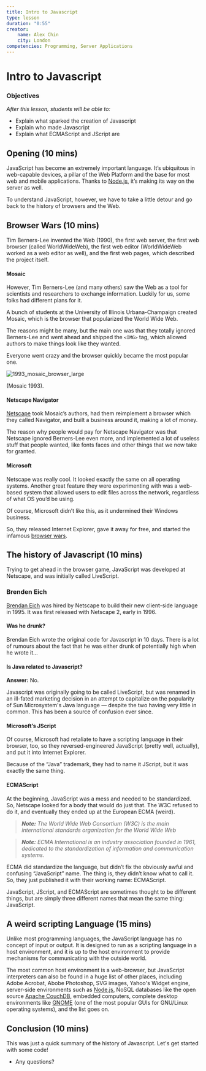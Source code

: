 ```yaml
---
title: Intro to Javascript
type: lesson
duration: "0:55"
creator:
    name: Alex Chin
    city: London
competencies: Programming, Server Applications
---
```


# Intro to Javascript

### Objectives
*After this lesson, students will be able to:*

- Explain what sparked the creation of Javascript
- Explain who made Javascript
- Explain what ECMAScript and JScript are

## Opening (10 mins)

JavaScript has become an extremely important language. It’s ubiquitous in web-capable devices, a pillar of the Web Platform and the base for most web and mobile applications. Thanks to [Node.js](https://nodejs.org/), it’s making its way on the server as well.

To understand JavaScript, however, we have to take a little detour and go back to the history of browsers and the Web.

## Browser Wars (10 mins)

Tim Berners-Lee invented the Web (1990), the first web server, the first web browser (called WorldWideWeb), the first web editor (WorldWideWeb worked as a web editor as well), and the first web pages, which described the project itself.

#### Mosaic

However, Tim Berners-Lee (and many others) saw the Web as a tool for scientists and researchers to exchange information. Luckily for us, some folks had different plans for it.

A bunch of students at the University of Illinois Urbana-Champaign created Mosaic, which is the browser that popularized the World Wide Web.

The reasons might be many, but the main one was that they totally ignored Berners-Lee and went ahead and shipped the `<IMG>` tag, which allowed authors to make things look like they wanted.

Everyone went crazy and the browser quickly became the most popular one.

![1993_mosaic_browser_large](https://cloud.githubusercontent.com/assets/40461/8239877/a153716a-15f6-11e5-9760-5d02cb984a2e.jpg)

(Mosaic 1993).

#### Netscape Navigator

[Netscape](https://en.wikipedia.org/wiki/Netscape) took Mosaic’s authors, had them reimplement a browser which they called Navigator, and built a business around it, making a lot of money.

The reason why people would pay for Netscape Navigator was that Netscape ignored Berners-Lee even more, and implemented a lot of useless stuff that people wanted, like fonts faces and other things that we now take for granted.

#### Microsoft

Netscape was really cool. It looked exactly the same on all operating systems. Another great feature they were experimenting with was a web-based system that allowed users to edit files across the network, regardless of what OS you’d be using.

Of course, Microsoft didn’t like this, as it undermined their Windows business.

So, they released Internet Explorer, gave it away for free, and started the infamous [browser wars](https://en.wikipedia.org/wiki/Browser_wars).

## The history of Javascript (10 mins)

Trying to get ahead in the browser game, JavaScript was developed at Netscape, and was initially called LiveScript. 

### Brenden Eich

[Brendan Eich](https://en.wikipedia.org/wiki/Brendan_Eich) was hired by Netscape to build their new client-side language in 1995. It was first released with Netscape 2, early in 1996. 

#### Was he drunk?

Brendan Eich wrote the original code for Javascript in 10 days. There is a lot of rumours about the fact that he was either drunk of potentially high when he wrote it...

#### Is Java related to Javascript?

**Answer:** No.

Javascript was originally going to be called LiveScript, but was renamed in an ill-fated marketing decision in an attempt to capitalize on the popularity of Sun Microsystem's Java language — despite the two having very little in common. This has been a source of confusion ever since.

#### Microsoft’s JScript

Of course, Microsoft had retaliate to have a scripting language in their browser, too, so they reversed-engineered JavaScript (pretty well, actually), and put it into Internet Explorer.

Because of the “Java” trademark, they had to name it JScript, but it was exactly the same thing.

#### ECMAScript

At the beginning, JavaScript was a mess and needed to be standardized. So, Netscape looked for a body that would do just that. The W3C refused to do it, and eventually they ended up at the European ECMA (weird).

> ***Note:*** _The World Wide Web Consortium (W3C) is the main international standards organization for the World Wide Web_

> ***Note:*** _ECMA International is an industry association founded in 1961, dedicated to the standardization of information and communication systems._

ECMA did standardize the language, but didn’t fix the obviously awful and confusing “JavaScript” name. The thing is, they didn’t know what to call it. So, they just published it with their working name: ECMAScript.

JavaScript, JScript, and ECMAScript are sometimes thought to be different things, but are simply three different names that mean the same thing: JavaScript.

## A weird scripting Language (15 mins)

Unlike most programming languages, the JavaScript language has no concept of input or output. It is designed to run as a scripting language in a host environment, and it is up to the host environment to provide mechanisms for communicating with the outside world. 

The most common host environment is a web-browser, but JavaScript interpreters can also be found in a huge list of other places, including Adobe Acrobat, Abobe Photoshop, SVG images, Yahoo's Widget engine, server-side environments such as [Node.js](http://nodejs.org/), NoSQL databases like the open source [Apache CouchDB](http://couchdb.apache.org/), embedded computers, complete desktop environments like [GNOME](http://www.gnome.org/) (one of the most popular GUIs for GNU/Linux operating systems), and the list goes on.

## Conclusion (10 mins)

This was just a quick summary of the history of Javascript. Let's get started with some code!

- Any questions?

